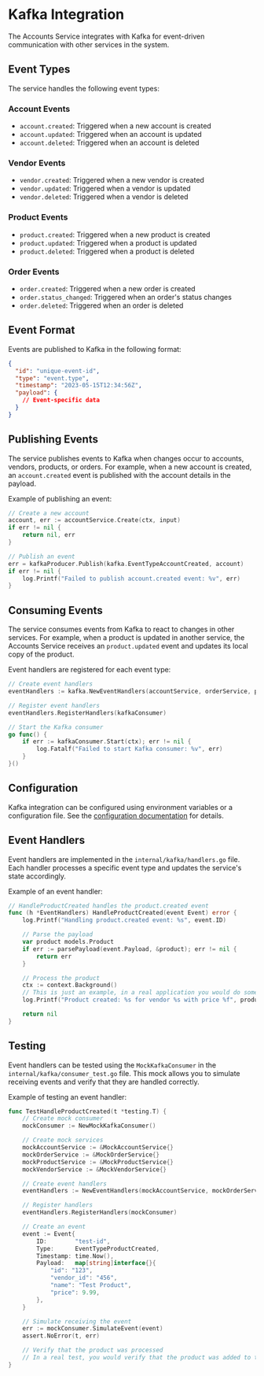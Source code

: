 # Kafka Integration

The Accounts Service integrates with Kafka for event-driven communication with other services in the system.

## Event Types

The service handles the following event types:

### Account Events

- `account.created`: Triggered when a new account is created
- `account.updated`: Triggered when an account is updated
- `account.deleted`: Triggered when an account is deleted

### Vendor Events

- `vendor.created`: Triggered when a new vendor is created
- `vendor.updated`: Triggered when a vendor is updated
- `vendor.deleted`: Triggered when a vendor is deleted

### Product Events

- `product.created`: Triggered when a new product is created
- `product.updated`: Triggered when a product is updated
- `product.deleted`: Triggered when a product is deleted

### Order Events

- `order.created`: Triggered when a new order is created
- `order.status_changed`: Triggered when an order's status changes
- `order.deleted`: Triggered when an order is deleted

## Event Format

Events are published to Kafka in the following format:

```json
{
  "id": "unique-event-id",
  "type": "event.type",
  "timestamp": "2023-05-15T12:34:56Z",
  "payload": {
    // Event-specific data
  }
}
```

## Publishing Events

The service publishes events to Kafka when changes occur to accounts, vendors, products, or orders. For example, when a new account is created, an `account.created` event is published with the account details in the payload.

Example of publishing an event:

```go
// Create a new account
account, err := accountService.Create(ctx, input)
if err != nil {
    return nil, err
}

// Publish an event
err = kafkaProducer.Publish(kafka.EventTypeAccountCreated, account)
if err != nil {
    log.Printf("Failed to publish account.created event: %v", err)
}
```

## Consuming Events

The service consumes events from Kafka to react to changes in other services. For example, when a product is updated in another service, the Accounts Service receives an `product.updated` event and updates its local copy of the product.

Event handlers are registered for each event type:

```go
// Create event handlers
eventHandlers := kafka.NewEventHandlers(accountService, orderService, productService, vendorService)

// Register event handlers
eventHandlers.RegisterHandlers(kafkaConsumer)

// Start the Kafka consumer
go func() {
    if err := kafkaConsumer.Start(ctx); err != nil {
        log.Fatalf("Failed to start Kafka consumer: %v", err)
    }
}()
```

## Configuration

Kafka integration can be configured using environment variables or a configuration file. See the [configuration documentation](configuration.md) for details.

## Event Handlers

Event handlers are implemented in the `internal/kafka/handlers.go` file. Each handler processes a specific event type and updates the service's state accordingly.

Example of an event handler:

```go
// HandleProductCreated handles the product.created event
func (h *EventHandlers) HandleProductCreated(event Event) error {
    log.Printf("Handling product.created event: %s", event.ID)

    // Parse the payload
    var product models.Product
    if err := parsePayload(event.Payload, &product); err != nil {
        return err
    }

    // Process the product
    ctx := context.Background()
    // This is just an example, in a real application you would do something with the product
    log.Printf("Product created: %s for vendor %s with price %f", product.ID, product.VendorID, product.Price)

    return nil
}
```

## Testing

Event handlers can be tested using the `MockKafkaConsumer` in the `internal/kafka/consumer_test.go` file. This mock allows you to simulate receiving events and verify that they are handled correctly.

Example of testing an event handler:

```go
func TestHandleProductCreated(t *testing.T) {
    // Create mock consumer
    mockConsumer := NewMockKafkaConsumer()

    // Create mock services
    mockAccountService := &MockAccountService{}
    mockOrderService := &MockOrderService{}
    mockProductService := &MockProductService{}
    mockVendorService := &MockVendorService{}

    // Create event handlers
    eventHandlers := NewEventHandlers(mockAccountService, mockOrderService, mockProductService, mockVendorService)

    // Register handlers
    eventHandlers.RegisterHandlers(mockConsumer)

    // Create an event
    event := Event{
        ID:        "test-id",
        Type:      EventTypeProductCreated,
        Timestamp: time.Now(),
        Payload:   map[string]interface{}{
            "id": "123",
            "vendor_id": "456",
            "name": "Test Product",
            "price": 9.99,
        },
    }

    // Simulate receiving the event
    err := mockConsumer.SimulateEvent(event)
    assert.NoError(t, err)

    // Verify that the product was processed
    // In a real test, you would verify that the product was added to the database
}
```
